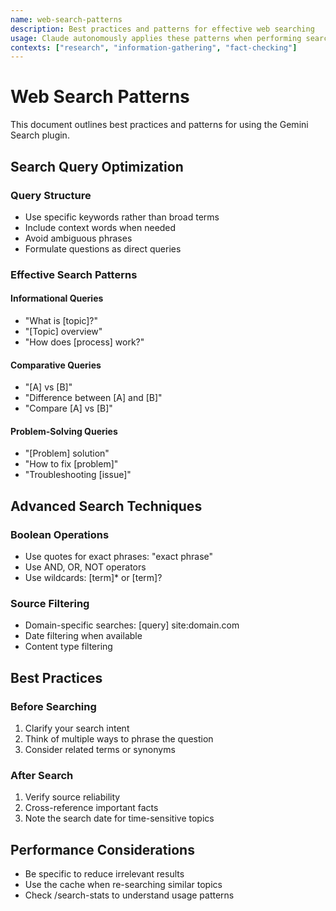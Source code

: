 ```yaml
---
name: web-search-patterns
description: Best practices and patterns for effective web searching
usage: Claude autonomously applies these patterns when performing searches
contexts: ["research", "information-gathering", "fact-checking"]
---
```


# Web Search Patterns

This document outlines best practices and patterns for using the Gemini Search plugin.

## Search Query Optimization

### Query Structure
- Use specific keywords rather than broad terms
- Include context words when needed
- Avoid ambiguous phrases
- Formulate questions as direct queries

### Effective Search Patterns

#### Informational Queries
- "What is [topic]?"
- "[Topic] overview"
- "How does [process] work?"

#### Comparative Queries
- "[A] vs [B]"
- "Difference between [A] and [B]"
- "Compare [A] vs [B]"

#### Problem-Solving Queries
- "[Problem] solution"
- "How to fix [problem]"
- "Troubleshooting [issue]"

## Advanced Search Techniques

### Boolean Operations
- Use quotes for exact phrases: "exact phrase"
- Use AND, OR, NOT operators
- Use wildcards: [term]* or [term]?

### Source Filtering
- Domain-specific searches: [query] site:domain.com
- Date filtering when available
- Content type filtering

## Best Practices

### Before Searching
1. Clarify your search intent
2. Think of multiple ways to phrase the question
3. Consider related terms or synonyms

### After Search
1. Verify source reliability
2. Cross-reference important facts
3. Note the search date for time-sensitive topics

## Performance Considerations
- Be specific to reduce irrelevant results
- Use the cache when re-searching similar topics
- Check /search-stats to understand usage patterns